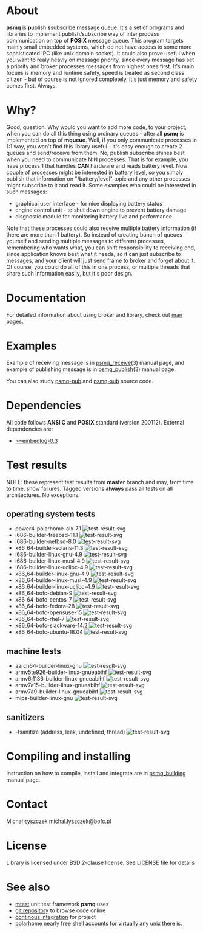[kursg-meta]: # (order: 1)

About
=====

**psmq** is **p**ublish **s**subscribe **m**essage **q**ueue. It's a set of
programs and libraries to implement publish/subscribe way of inter process
communication on top of **POSIX** message queue. This program targets mainly
small embedded systems, which do not have access to some more sophisticated IPC
(like unix domain socket). It could also prove useful when you want to realy
heavly on message priority, since every message has set a priority and broker
processes messages from highest ones first. It's main focues is memory and
runtime safety, speed is treated as second class citizen - but of course is not
ignored completely, it's just memory and safety comes first. Always.

Why?
====

Good, question. Why would you want to add more code, to your project, when you
can do all this thing using ordinary queues - after all **psmq** is implemented on
top of **mqueue**. Well, if you only communicate processes in 1:1 way, you won't
find this library useful - it's easy enough to create 2 queues and send/receive
from them. No, publish subscribe shines best when you need to communicate N:N
processes. That is for example, you have process 1 that handles **CAN** hardware
and reads battery level. Now couple of processes might be interested in battery
level, so you simply publish that information on "/battery/level" topic and any
other processes might subscribe to it and read it. Some examples who could be
interested in such messages:

* graphical user interface - for nice displaying battery status
* engine control unit - to shut down engine to prevent battery damage
* disgnostic module for monitoring battery live and performance.

Note that these processes could also receive multiple battery information (if
there are more than 1 battery). So instead of creating bunch of queues yourself
and sending multiple messages to different processes, remembering who wants
what, you can shift responsibility to receiving end, since application knows
best what it needs, so it can just subscribe to messages, and your client will
just send frame to broker and forget about it. Of course, you could do all of
this in one process, or multiple threads that share such information easily, but
it's poor design.

Documentation
=============

For detailed information about using broker and library, check out
[man pages](https://psmq.kurwinet.pl/manuals.html).

Examples
========

Example of receiving message is in
[psmq_receive](https://psmq.kurwinet.pl/manuals/psmq_receive.3.html)(3) manual
page, and example of publishing message is in
[psmq_publish](https://psmq.kurwinet.pl/manuals/psmq_publish.3.html)(3) manual
page.

You can also study [psmq-pub](https://git.kurwinet.pl/psmq/tree/src/psmq-pub.c)
and [psmq-sub](https://git.kurwinet.pl/psmq/tree/src/psmq-sub.c) source code.

Dependencies
============

All code follows **ANSI C** and **POSIX** standard (version 200112).
External dependencies are:

* [>=embedlog-0.3](https://embedlog.kurwinet.pl)

Test results
============

NOTE: these represent test results from **master** branch and may, from time to
time, show failures. Tagged versions **always** pass all tests on all
architectures. No exceptions.

operating system tests
----------------------

* power4-polarhome-aix-7.1 ![test-result-svg][p4aix]
* i686-builder-freebsd-11.1 ![test-result-svg][x32fb]
* i686-builder-netbsd-8.0 ![test-result-svg][x32nb]
* x86_64-builder-solaris-11.3 ![test-result-svg][x64ss]
* i686-builder-linux-gnu-4.9 ![test-result-svg][x32lg]
* i686-builder-linux-musl-4.9 ![test-result-svg][x32lm]
* i686-builder-linux-uclibc-4.9 ![test-result-svg][x32lu]
* x86_64-builder-linux-gnu-4.9 ![test-result-svg][x64lg]
* x86_64-builder-linux-musl-4.9 ![test-result-svg][x64lm]
* x86_64-builder-linux-uclibc-4.9 ![test-result-svg][x64lu]
* x86_64-bofc-debian-9 ![test-result-svg][x64debian9]
* x86_64-bofc-centos-7 ![test-result-svg][x64centos7]
* x86_64-bofc-fedora-28 ![test-result-svg][x64fedora28]
* x86_64-bofc-opensuse-15 ![test-result-svg][x64suse15]
* x86_64-bofc-rhel-7 ![test-result-svg][x64rhel7]
* x86_64-bofc-slackware-14.2 ![test-result-svg][x64slackware142]
* x86_64-bofc-ubuntu-18.04 ![test-result-svg][x64ubuntu1804]

machine tests
-------------

* aarch64-builder-linux-gnu ![test-result-svg][a64lg]
* armv5te926-builder-linux-gnueabihf ![test-result-svg][armv5]
* armv6j1136-builder-linux-gnueabihf ![test-result-svg][armv6]
* armv7a15-builder-linux-gnueabihf ![test-result-svg][armv7a15]
* armv7a9-builder-linux-gnueabihf ![test-result-svg][armv7a9]
* mips-builder-linux-gnu ![test-result-svg][m32lg]

sanitizers
----------

* -fsanitize (address, leak, undefined, thread) ![test-result-svg][fsan]

Compiling and installing
========================

Instruction on how to compile, install and integrate are in
[psmq_building](https://psmq.kurwinet.pl/manuals/psmq_building.7.html) manual
page.

Contact
=======

Michał Łyszczek <michal.lyszczek@bofc.pl>

License
=======

Library is licensed under BSD 2-clause license. See
[LICENSE](http://git.kurwinet.pl/psmq/tree/LICENSE) file for details

See also
========

* [mtest](http://mtest.kurwinet.pl) unit test framework **psmq** uses
* [git repository](http://git.kurwinet.pl/psmq) to browse code online
* [continous integration](http://ci.psmq.kurwinet.pl) for project
* [polarhome](http://www.polarhome.com) nearly free shell accounts for
  virtually any unix there is.

[a64lg]: http://ci.psmq.kurwinet.pl/badges/aarch64-builder-linux-gnu-tests.svg
[armv5]: http://ci.psmq.kurwinet.pl/badges/armv5te926-builder-linux-gnueabihf-tests.svg
[armv6]: http://ci.psmq.kurwinet.pl/badges/armv6j1136-builder-linux-gnueabihf-tests.svg
[armv7a15]: http://ci.psmq.kurwinet.pl/badges/armv7a15-builder-linux-gnueabihf-tests.svg
[armv7a9]: http://ci.psmq.kurwinet.pl/badges/armv7a9-builder-linux-gnueabihf-tests.svg
[x32fb]: http://ci.psmq.kurwinet.pl/badges/i686-builder-freebsd-tests.svg
[x32lg]: http://ci.psmq.kurwinet.pl/badges/i686-builder-linux-gnu-tests.svg
[x32lm]: http://ci.psmq.kurwinet.pl/badges/i686-builder-linux-musl-tests.svg
[x32lu]: http://ci.psmq.kurwinet.pl/badges/i686-builder-linux-uclibc-tests.svg
[x32nb]: http://ci.psmq.kurwinet.pl/badges/i686-builder-netbsd-tests.svg
[m32lg]: http://ci.psmq.kurwinet.pl/badges/mips-builder-linux-gnu-tests.svg
[x64lg]: http://ci.psmq.kurwinet.pl/badges/x86_64-builder-linux-gnu-tests.svg
[x64lm]: http://ci.psmq.kurwinet.pl/badges/x86_64-builder-linux-musl-tests.svg
[x64lu]: http://ci.psmq.kurwinet.pl/badges/x86_64-builder-linux-uclibc-tests.svg
[x64ss]: http://ci.psmq.kurwinet.pl/badges/x86_64-builder-solaris-tests.svg
[p4aix]: http://ci.psmq.kurwinet.pl/badges/power4-polarhome-aix-tests.svg
[x64debian9]: http://ci.psmq.kurwinet.pl/badges/x86_64-debian-9-tests.svg
[x64centos7]: http://ci.psmq.kurwinet.pl/badges/x86_64-centos-7-tests.svg
[x64fedora28]: http://ci.psmq.kurwinet.pl/badges/x86_64-fedora-28-tests.svg
[x64suse15]: http://ci.psmq.kurwinet.pl/badges/x86_64-opensuse-15-tests.svg
[x64rhel7]: http://ci.psmq.kurwinet.pl/badges/x86_64-rhel-7-tests.svg
[x64slackware142]: http://ci.psmq.kurwinet.pl/badges/x86_64-slackware-142-tests.svg
[x64ubuntu1804]: http://ci.psmq.kurwinet.pl/badges/x86_64-ubuntu-1804-tests.svg
[fsan]: http://ci.psmq.kurwinet.pl/badges/fsanitize.svg

